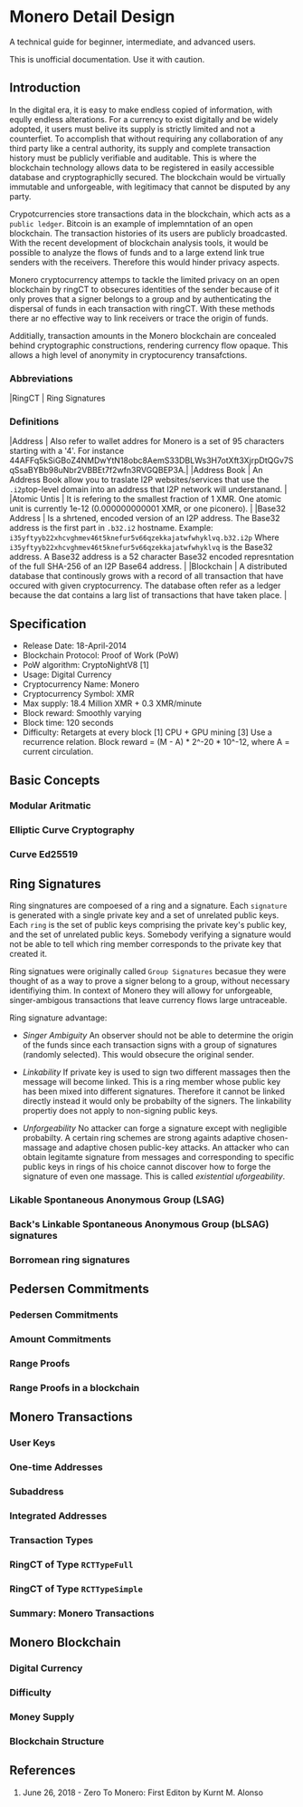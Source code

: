 # Monero Detail Design
A technical guide for beginner, intermediate, and advanced users.

This is unofficial documentation. Use it with caution.

## Introduction
In the digital era, it is easy to make endless copied of information, with eqully endless alterations. For a currency to exist digitally and be widely adopted, it users must belive its supply is strictly limited and not a counterfiet. To accomplish that without requiring any collaboration of any third party like a central authority, its supply and complete transaction history must be publicly verifiable and auditable. This is where the blockchain technology allows data to be registered in easily accessible database and cryptographiclly secured. The blockchain would be virtually immutable and unforgeable, with legitimacy that cannot be disputed by any party. 

Crypotcurrencies store transactions data in the blockchain, which acts as a `public ledger`. Bitcoin is an example of implemntation of an open blockchain. The transaction histories of its users are publicly broadcasted. With the recent development of blockchain analysis tools, it would be possible to analyze the flows of funds and to a large extend link true senders with the receivers. Therefore this would hinder privacy aspects. 

Monero cryptocurrency attemps to tackle the limited privacy on an open blockchain by ringCT to obsecures identities of the sender because of it only proves that a signer belongs to a group and by authenticating the dispersal of funds in each transaction with ringCT. With these methods there ar no effective way to link receivers or trace the origin of funds. 

Additially, transaction amounts in the Monero blockchain are concealed behind cryptographic constructions, rendering currency flow opaque. This allows a high level of anonymity in cryptocurency transafctions. 

### Abbreviations
|RingCT         | Ring Signatures

### Definitions
|Address        | Also refer to wallet addres for Monero is a set of 95 characters starting with a '4'. For instance 44AFFq5kSiGBoZ4NMDwYtN18obc8AemS33DBLWs3H7otXft3XjrpDtQGv7SqSsaBYBb98uNbr2VBBEt7f2wfn3RVGQBEP3A.|
|Address Book   | An Address Book allow you to traslate I2P websites/services that use the `.i2p`top-level domain into an address that I2P network will understanand. |
|Atomic Untis   | It is refering to the smallest fraction of 1 XMR. One atomic unit is currently 1e-12 (0.000000000001 XMR, or one piconero). |
|Base32 Address | Is a shrtened, encoded version of an I2P address. The Base32 address is the first part in `.b32.i2` hostname. 
Example: `i35yftyyb22xhcvghmev46t5knefur5v66qzekkajatwfwhyklvq.b32.i2p`
Where `i35yftyyb22xhcvghmev46t5knefur5v66qzekkajatwfwhyklvq` is the Base32 address. A Base32 address is a 52 character Base32 encoded represntation of the full SHA-256 of an I2P Base64 address. | 
|Blockchain     | A distributed database that continously grows with a record of all transaction that have occured with given cryptocurrency. The database often refer as a ledger because the dat contains a larg list of transactions that have taken place. |


## Specification
* Release Date: 18-April-2014
* Blockchain Protocol: Proof of Work (PoW)
* PoW algorithm: CryptoNightV8 [1]
* Usage: Digital Currency
* Cryptocurrency Name: Monero
* Cryptocurrency Symbol: XMR
* Max supply: 18.4 Million XMR + 0.3 XMR/minute 
* Block reward: Smoothly varying
* Block time: 120 seconds
* Difficulty: Retargets at every block 
[1] CPU + GPU mining
[3] Use a recurrence relation. Block reward = (M - A) * 2^-20 * 10^-12, where A = current circulation. 

## Basic Concepts
### Modular Aritmatic
### Elliptic Curve Cryptography
### Curve Ed25519
## Ring Signatures
Ring singnatures are compoesed of a ring and a signature. Each `signature` is generated with a single private key and a set of unrelated public keys. Each `ring` is the set of public keys comprising the private key's public key, and the set of unrelated public keys. Somebody verifying a signature would not be able to tell which ring member corresponds to the private key that created it. 

Ring signatues were originally called `Group Signatures` becasue they were thought of as a way to prove a signer belong to a group, without necessary identifiying thim. In context of Monero they will allowy for unforgeable, singer-ambigous transactions that leave currency flows large untraceable.

Ring signature advantage:
* *Singer Ambiguity* An observer should not be able to determine the origin of the funds since each transaction signs with a group of signatures (randomly selected). This would obsecure the original sender.

* *Linkability* If private key is used to sign two different massages then the message will become linked. This is a ring member whose public key has been mixed into different signatures. Therefore it cannot be linked directly instead it would only be probabilty of the signers. The linkability propertiy does not apply to non-signing public keys.

* *Unforgeability* No attacker can forge a signature except with negligible probabilty. A certain ring schemes are strong againts adaptive chosen-massage and adaptive chosen public-key attacks. An attacker who can obtain legitamte signature from messages and corresponding to specific public keys in rings of his choice cannot discover how to forge the signature of even one massage. This is called *existential uforgeability*. 

### Likable Spontaneous Anonymous Group (LSAG)
### Back's Linkable Spontaneous Anonymous Group (bLSAG) signatures
### Borromean ring signatures
## Pedersen Commitments
### Pedersen Commitments
### Amount Commitments
### Range Proofs
### Range Proofs in a blockchain
## Monero Transactions
### User Keys
### One-time Addresses
### Subaddress
### Integrated Addresses
### Transaction Types
### RingCT of Type ```RCTTypeFull```
### RingCT of Type ```RCTTypeSimple```
### Summary: Monero Transactions
## Monero Blockchain
### Digital Currency
### Difficulty
### Money Supply
### Blockchain Structure

## References
1. June 26, 2018 - Zero To Monero: First Editon by Kurnt M. Alonso
